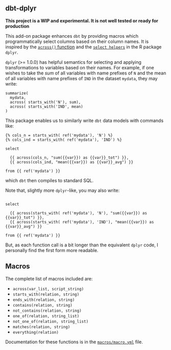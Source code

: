 ## dbt-dplyr

**This project is a WIP and experimental. It is not well tested or ready for production**

This add-on package enhances `dbt` by providing macros which programmatically select columns
based on their column names. It is inspired by the [`across()` function](https://www.tidyverse.org/blog/2020/04/dplyr-1-0-0-colwise/) 
and the [`select helpers`](https://tidyselect.r-lib.org/reference/select_helpers.html) in the R package `dplyr`.

`dplyr` (>= 1.0.0) has helpful semantics for selecting and applying transformations to variables based on their names.
For example, if one wishes to take the *sum* of all variables with name prefixes of `N` and the mean of all variables with
name prefixes of `IND` in the dataset `mydata`, they may write:

```
summarize(
  mydata, 
  across( starts_with('N'), sum),
  across( starts_with('IND', mean)
)
```

This package enables us to similarly write `dbt` data models with commands like:

```
{% cols_n = starts_with( ref('mydata'), 'N') %}
{% cols_ind = starts_with( ref('mydata'), 'IND') %}

select

  {{ across(cols_n, "sum({{var}}) as {{var}}_tot") }},
  {{ across(cols_ind, "mean({{var}}) as {{var}}_avg") }}

from {{ ref('mydata') }}
```

which `dbt` then compiles to standard SQL. 

Note that, slightly more `dplyr`-like, you may also write:

```

select

  {{ across(starts_with( ref('mydata'), 'N'), "sum({{var}}) as {{var}}_tot") }},
  {{ across(starts_with( ref('mydata'), 'IND'), "mean({{var}}) as {{var}}_avg") }}

from {{ ref('mydata') }}
```

But, as each function call is a bit longer than the equivalent `dplyr` code, I personally find the first form more readable.

## Macros

The complete list of macros included are:

- `across(var_list, script_string)`
- `starts_with(relation, string)`
- `ends_with(relation, string)`
- `contains(relation, string)`
- `not_contains(relation, string)`
- `one_of(relation, string_list)`
- `not_one_of(relation, string_list)`
- `matches(relation, string)`
- `everything(relation)`

Documentation for these functions is in the [`macros/macro.yml`](https://github.com/emilyriederer/dbt_dplyr/blob/main/macros/macro.yml) file.